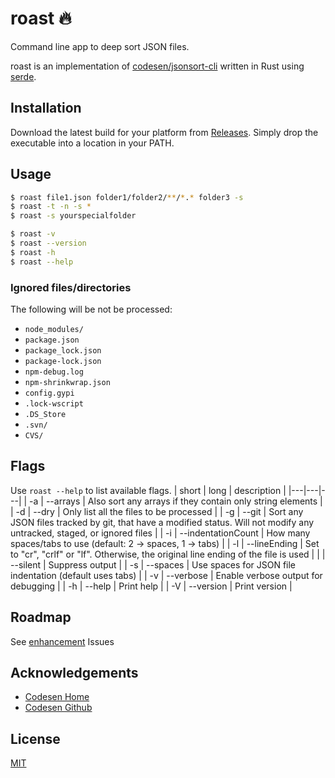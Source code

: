 
# roast :fire:
Command line app to deep sort JSON files.

roast is an implementation of [codesen/jsonsort-cli](https://github.com/codsen/codsen/tree/main/packages/json-sort-cli) written in Rust using [serde](https://github.com/serde-rs/json).

## Installation

Download the latest build for your platform from [Releases](https://github.com/kressnick25/roast/releases). Simply drop the executable into a location in your PATH.

## Usage

```sh
$ roast file1.json folder1/folder2/**/*.* folder3 -s
$ roast -t -n -s *
$ roast -s yourspecialfolder

$ roast -v
$ roast --version
$ roast -h
$ roast --help
```

### Ignored files/directories

The following will be not be processed:
- `node_modules/`
- `package.json`
- `package_lock.json`
- `package-lock.json`
- `npm-debug.log`
- `npm-shrinkwrap.json`
- `config.gypi`
- `.lock-wscript`
- `.DS_Store`
- `.svn/`
- `CVS/`

## Flags

Use `roast --help` to list available flags.
| short | long | description |
|---|---|---|
| -a | --arrays | Also sort any arrays if they contain only string elements |
| -d | --dry | Only list all the files to be processed |
| -g | --git | Sort any JSON files tracked by git, that have a modified status. Will not modify any untracked, staged, or ignored files |
| -i | --indentationCount | How many spaces/tabs to use (default: 2 -> spaces, 1 -> tabs) |
| -l | --lineEnding | Set to "cr", "crlf" or "lf". Otherwise, the original line ending of the file is used |
|   | --silent | Suppress output |
| -s | --spaces | Use spaces for JSON file indentation (default uses tabs) |
| -v | --verbose | Enable verbose output for debugging |
| -h | --help | Print help |
| -V | --version | Print version |

## Roadmap

See [enhancement](https://github.com/kressnick25/roast/issues?q=is%3Aopen+is%3Aissue+label%3Aenhancement) Issues

## Acknowledgements

 - [Codesen Home](https://codsen.com/os/json-sort-cli)
 - [Codesen Github](https://github.com/codsen/codsen/tree/main/packages/json-sort-cli)


## License

[MIT](https://choosealicense.com/licenses/mit/)

